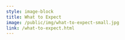 ```yaml
---
style: image-block
title: What to Expect
image: /public/img/what-to-expect-small.jpg
link: /what-to-expect.html
---
```

